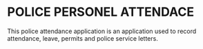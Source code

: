 # POLICE PERSONEL ATTENDACE

This police attendance application is an application used to record attendance, leave, permits and police service letters.
